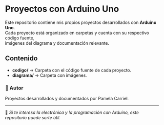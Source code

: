 # Proyectos con Arduino Uno  

Este repositorio contiene mis propios proyectos desarrollados con **Arduino Uno**.  
Cada proyecto está organizado en carpetas y cuenta con su respectivo código fuente,  
imágenes del diagrama y documentación relevante.  

## Contenido  
- **codigo/** → Carpeta con el código fuente de cada proyecto.  
- **diagrama/** → Carpeta con imágenes.

### 🚀 Autor  
Proyectos desarrollados y documentados por Pamela Carriel.  

---
📌 *Si te interesa la electrónica y la programación con Arduino, este repositorio puede serte útil.*  
